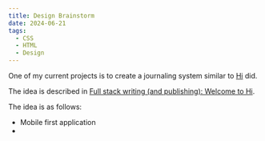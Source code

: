 ```yaml
---
title: Design Brainstorm
date: 2024-06-21
tags:
  - CSS
  - HTML
  - Design
---
```


One of my current projects is to create a journaling system similar to [Hi](https://hitotoki.org/) did.

The idea is described in [Full stack writing (and publishing): Welcome to Hi](https://hitotoki.org/moments/q4oi5i68).

The idea is as follows:

* Mobile first application
*
